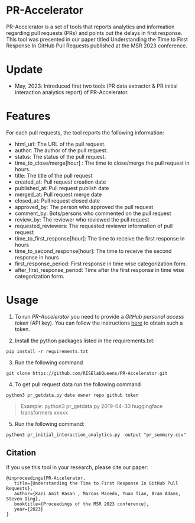 # PR-Accelerator


PR-Accelerator is a set of tools that reports analytics and information regarding pull requests (PRs) and points out the delays in first response. This tool was presented in our paper titled Understanding the Time to First Response In GitHub Pull Requests published at the MSR 2023 conference.

# Update
- May, 2023: Introduced first two tools (PR data extractor & PR initial interaction analytics report) of PR-Accelerator.

# Features

For each pull requests, the tool reports the following information:

- html_url: The URL of the pull request.
- author: The author of the pull request.
- status: The status of the pull request.
- time_to_close/merge[hour]	: The time to close/merge the pull request in hours.
- title: The title of the pull request
- created_at: Pull request creation date
- published_at: Pull request publish date
- merged_at: Pull request merge date
- closed_at: Pull request closed date
- approved_by: The person who approved the pull request
- comment_by: Bots/persons who commented on the pull request
- review_by: The reviewer who reviewed the pull request
- requested_reviewers: The requested reviewer information of pull request
- time_to_first_response[hour]: The time to receive the first response in hours
- time_to_second_response[hour]: The time to receive the second response in hours
- first_response_period: First response in time wise categorization form. 
- after_first_response_period: Time after the first response in time wise categorization form.



# Usage

1. To run *PR-Accelerator* you need to provide a *GitHub personal access token* (API key). You can follow the instructions [here](https://docs.github.com/en/github/authenticating-to-github/creating-a-personal-access-token) to obtain such a token.

2. Install the python packages listed in the requirements.txt:
```
pip install -r requirements.txt
```
3. Run the following command
```
git clone https://github.com/RISElabQueens/PR-Accelerator.git
```
4. To get pull request data run the following command
```
python3 pr_getdata.py date owner repo github token 
```
> Example: python3 pr_getdata.py 2019-04-30 huggingface transformers xxxxx

5. Run the following command:
```
python3 pr_initial_interaction_analytics.py -output "pr_summary.csv"
```


## Citation

If you use this tool in your research, please cite our paper:

```
@inproceedings{PR-Accelerator,
   title={Understanding the Time to First Response In GitHub Pull Requests},
   author={Kazi Amit Hasan , Marcos Macedo, Yuan Tian, Bram Adams, Steven Ding},
   booktitle={Proceedings of the MSR 2023 conference},
   year={2023}
}
```
